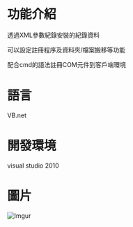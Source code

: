 # 功能介紹

透過XML參數紀錄安裝的紀錄資料

可以設定註冊程序及資料夾/檔案搬移等功能

配合cmd的語法註冊COM元件到客戶端環境

# 語言

VB.net

# 開發環境

visual studio 2010

# 圖片

![Imgur](https://i.imgur.com/lmSciWS.jpg)
